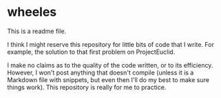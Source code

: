 # wheeles
This is a readme file.

I think I might reserve this repository for little bits of code that I write.  For example, the solution to that first problem on ProjectEuclid.

I make no claims as to the quality of the code written, or to its efficiency.  However, I won't post anything that doesn't compile (unless it is a Markdown file with snippets, but even then I'll do my best to make sure things work).  This repository is really for me to practice.
